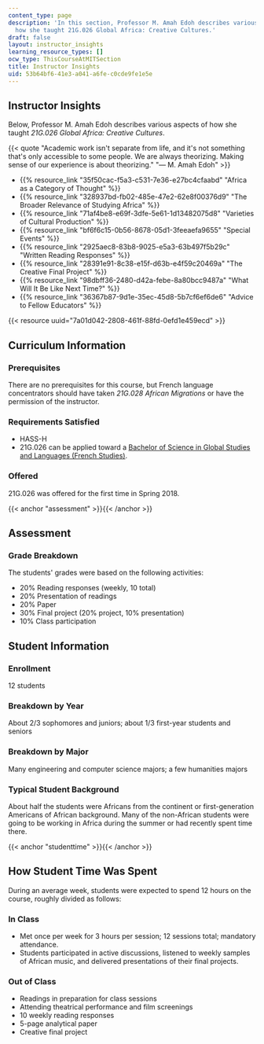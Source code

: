```yaml
---
content_type: page
description: 'In this section, Professor M. Amah Edoh describes various aspects of
  how she taught 21G.026 Global Africa: Creative Cultures.'
draft: false
layout: instructor_insights
learning_resource_types: []
ocw_type: ThisCourseAtMITSection
title: Instructor Insights
uid: 53b64bf6-41e3-a041-a6fe-c0cde9fe1e5e
---
```

## Instructor Insights

Below, Professor M. Amah Edoh describes various aspects of how she taught *21G.026 Global Africa: Creative Cultures*.

{{< quote "Academic work isn't separate from life, and it's not something that's only accessible to some people. We are always theorizing. Making sense of our experience is about theorizing." "— M. Amah Edoh" >}}

- {{% resource_link "35f50cac-f5a3-c531-7e36-e27bc4cfaabd" "Africa as a Category of Thought" %}}
- {{% resource_link "328937bd-fb02-485e-47e2-62e8f00376d9" "The Broader Relevance of Studying Africa" %}}
- {{% resource_link "71af4be8-e69f-3dfe-5e61-1d13482075d8" "Varieties of Cultural Production" %}}
- {{% resource_link "bf6f6c15-0b56-8678-05d1-3feeaefa9655" "Special Events" %}}
- {{% resource_link "2925aec8-83b8-9025-e5a3-63b497f5b29c" "Written Reading Responses" %}}
- {{% resource_link "28391e91-8c38-e15f-d63b-e4f59c20469a" "The Creative Final Project" %}}
- {{% resource_link "98dbff36-2480-d42a-febe-8a80bcc9487a" "What Will It Be Like Next Time?" %}}
- {{% resource_link "36367b87-9d1e-35ec-45d8-5b7cf6ef6de6" "Advice to Fellow Educators" %}}

{{< resource uuid="7a01d042-2808-461f-88fd-0efd1e459ecd" >}}

## Curriculum Information

### Prerequisites

There are no prerequisites for this course, but French language concentrators should have taken *21G.028 African Migrations* or have the permission of the instructor.

### Requirements Satisfied

- HASS-H
- 21G.026 can be applied toward a [Bachelor of Science in Global Studies and Languages (French Studies)](http://catalog.mit.edu/degree-charts/global-studies-languages-course-21g/).

### Offered

21G.026 was offered for the first time in Spring 2018.

{{< anchor "assessment" >}}{{< /anchor >}}

## Assessment

### Grade Breakdown

The students' grades were based on the following activities:

- 20% Reading responses (weekly, 10 total)
- 20% Presentation of readings
- 20% Paper
- 30% Final project (20% project, 10% presentation)
- 10% Class participation

## Student Information

### Enrollment

12 students

### Breakdown by Year

About 2/3 sophomores and juniors; about 1/3 first-year students and seniors

### Breakdown by Major

Many engineering and computer science majors; a few humanities majors

### Typical Student Background

About half the students were Africans from the continent or first-generation Americans of African background. Many of the non-African students were going to be working in Africa during the summer or had recently spent time there.

{{< anchor "studenttime" >}}{{< /anchor >}}

## How Student Time Was Spent

During an average week, students were expected to spend 12 hours on the course, roughly divided as follows:

### In Class

- Met once per week for 3 hours per session; 12 sessions total; mandatory attendance.
- Students participated in active discussions, listened to weekly samples of African music, and delivered presentations of their final projects.

### Out of Class

- Readings in preparation for class sessions
- Attending theatrical performance and film screenings
- 10 weekly reading responses
- 5-page analytical paper
- Creative final project